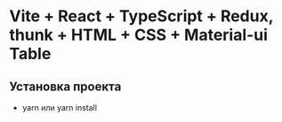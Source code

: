 # Vite + React + TypeScript + Redux, thunk + HTML + CSS + Material-ui Table

## Установка проекта
- yarn или yarn install
